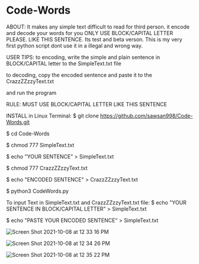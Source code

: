 # Code-Words

ABOUT:
It makes any simple text difficult to read for third person. 
it encode and decode your words for you
ONLY USE BLOCK/CAPITAL LETTER PLEASE. LIKE THIS SENTENCE.
Its test and beta verson.
This is my very first python script 
dont use it in a illegal and wrong way.


USER TIPS:
to encoding, write the simple and plain sentence in BLOCK/CAPITAL letter to the SimpleText.txt file

to decoding, copy the encoded sentence and paste it to the CrazzZZzzyText.txt

and run the program


RULE:
MUST USE BLOCK/CAPITAL LETTER LIKE THIS SENTENCE


INSTALL in Linux Terminal:
$ git clone https://github.com/sawsan998/Code-Words.git

$ cd Code-Words

$ chmod 777 SimpleText.txt

$ echo "YOUR SENTENCE" > SimpleText.txt

$ chmod 777 CrazzZZzzyText.txt

$ echo "ENCODED SENTENCE" > CrazzZZzzyText.txt

$ python3 CodeWords.py


To input Text in SimpleText.txt and CrazzZZzzyText.txt file:
$ echo "YOUR SENTENCE IN BLOCK/CAPITAL LETTER" > SimpleText.txt

$ echo "PASTE YOUR ENCODED SENTENCE" > SimpleText.txt


![Screen Shot 2021-10-08 at 12 33 16 PM](https://user-images.githubusercontent.com/81364999/136599225-12e0cb44-7c15-4361-a4f5-6ecd664095d3.png)

![Screen Shot 2021-10-08 at 12 34 26 PM](https://user-images.githubusercontent.com/81364999/136599258-af33f212-2d5d-465c-9542-a9f991b5723b.png)

![Screen Shot 2021-10-08 at 12 35 22 PM](https://user-images.githubusercontent.com/81364999/136599272-baedae58-9d93-4723-8f9b-dfc0bf672488.png)
